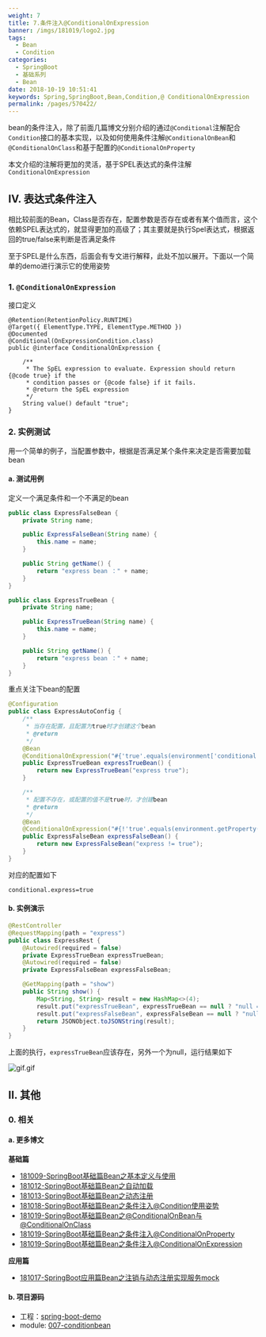 ```yaml
---
weight: 7
title: 7.条件注入@ConditionalOnExpression
banner: /imgs/181019/logo2.jpg
tags: 
  - Bean
  - Condition
categories: 
  - SpringBoot
  - 基础系列
  - Bean
date: 2018-10-19 10:51:41
keywords: Spring,SpringBoot,Bean,Condition,@ ConditionalOnExpression
permalink: /pages/570422/
---
```


bean的条件注入，除了前面几篇博文分别介绍的通过`@Conditional`注解配合`Condition`接口的基本实现，以及如何使用条件注解`@ConditionalOnBean`和`@ConditionalOnClass`和基于配置的`@ConditionalOnProperty`

本文介绍的注解将更加的灵活，基于SPEL表达式的条件注解`ConditionalOnExpression`

<!-- more -->

## IV. 表达式条件注入

相比较前面的Bean，Class是否存在，配置参数是否存在或者有某个值而言，这个依赖SPEL表达式的，就显得更加的高级了；其主要就是执行Spel表达式，根据返回的true/false来判断是否满足条件

至于SPEL是什么东西，后面会有专文进行解释，此处不加以展开。下面以一个简单的demo进行演示它的使用姿势

### 1. `@ConditionalOnExpression`

接口定义

```
@Retention(RetentionPolicy.RUNTIME)
@Target({ ElementType.TYPE, ElementType.METHOD })
@Documented
@Conditional(OnExpressionCondition.class)
public @interface ConditionalOnExpression {

	/**
	 * The SpEL expression to evaluate. Expression should return {@code true} if the
	 * condition passes or {@code false} if it fails.
	 * @return the SpEL expression
	 */
	String value() default "true";
}
```

### 2. 实例测试

用一个简单的例子，当配置参数中，根据是否满足某个条件来决定是否需要加载bean

#### a. 测试用例

定义一个满足条件和一个不满足的bean

```java
public class ExpressFalseBean {
    private String name;

    public ExpressFalseBean(String name) {
        this.name = name;
    }

    public String getName() {
        return "express bean ：" + name;
    }
}

public class ExpressTrueBean {
    private String name;

    public ExpressTrueBean(String name) {
        this.name = name;
    }

    public String getName() {
        return "express bean ：" + name;
    }
}
```

重点关注下bean的配置

```java
@Configuration
public class ExpressAutoConfig {
    /**
     * 当存在配置，且配置为true时才创建这个bean
     * @return
     */
    @Bean
    @ConditionalOnExpression("#{'true'.equals(environment['conditional.express'])}")
    public ExpressTrueBean expressTrueBean() {
        return new ExpressTrueBean("express true");
    }

    /**
     * 配置不存在，或配置的值不是true时，才创建bean
     * @return
     */
    @Bean
    @ConditionalOnExpression("#{!'true'.equals(environment.getProperty('conditional.express'))}")
    public ExpressFalseBean expressFalseBean() {
        return new ExpressFalseBean("express != true");
    }
}
```

对应的配置如下

```properties
conditional.express=true
```

#### b. 实例演示

```java
@RestController
@RequestMapping(path = "express")
public class ExpressRest {
    @Autowired(required = false)
    private ExpressTrueBean expressTrueBean;
    @Autowired(required = false)
    private ExpressFalseBean expressFalseBean;

    @GetMapping(path = "show")
    public String show() {
        Map<String, String> result = new HashMap<>(4);
        result.put("expressTrueBean", expressTrueBean == null ? "null ==> false" : expressTrueBean.getName());
        result.put("expressFalseBean", expressFalseBean == null ? "null ==> true": expressFalseBean.getName());
        return JSONObject.toJSONString(result);
    }
}
```

上面的执行，`expressTrueBean`应该存在，另外一个为null，运行结果如下

![gif.gif](/imgs/181019/02.gif)

## II. 其他

### 0. 相关

#### a. 更多博文

**基础篇**

- [181009-SpringBoot基础篇Bean之基本定义与使用](http://spring.hhui.top/spring-blog/2018/10/09/181009-SpringBoot%E5%9F%BA%E7%A1%80%E7%AF%87Bean%E4%B9%8B%E5%9F%BA%E6%9C%AC%E5%AE%9A%E4%B9%89%E4%B8%8E%E4%BD%BF%E7%94%A8/)
- [181012-SpringBoot基础篇Bean之自动加载](http://spring.hhui.top/spring-blog/2018/10/12/181012-SpringBoot%E5%9F%BA%E7%A1%80%E7%AF%87Bean%E4%B9%8B%E8%87%AA%E5%8A%A8%E5%8A%A0%E8%BD%BD/)
- [181013-SpringBoot基础篇Bean之动态注册](http://spring.hhui.top/spring-blog/2018/10/13/181013-SpringBoot%E5%9F%BA%E7%A1%80%E7%AF%87Bean%E4%B9%8B%E5%8A%A8%E6%80%81%E6%B3%A8%E5%86%8C/)
- [181018-SpringBoot基础篇Bean之条件注入@Condition使用姿势](http://spring.hhui.top/spring-blog/2018/10/18/181018-SpringBoot%E5%9F%BA%E7%A1%80%E7%AF%87Bean%E4%B9%8B%E6%9D%A1%E4%BB%B6%E6%B3%A8%E5%85%A5-Condition%E4%BD%BF%E7%94%A8%E5%A7%BF%E5%8A%BF/)
- [181019-SpringBoot基础篇Bean之@ConditionalOnBean与@ConditionalOnClass](http://spring.hhui.top/spring-blog/2018/10/19/181019-SpringBoot%E5%9F%BA%E7%A1%80%E7%AF%87Bean%E4%B9%8B-ConditionalOnBean%E4%B8%8E@ConditionalOnClass/)
- [181019-SpringBoot基础篇Bean之条件注入@ConditionalOnProperty](http://spring.hhui.top/spring-blog/2018/10/19/181019-SpringBoot%E5%9F%BA%E7%A1%80%E7%AF%87Bean%E4%B9%8B%E6%9D%A1%E4%BB%B6%E6%B3%A8%E5%85%A5-ConditionalOnProperty/)
- [181019-SpringBoot基础篇Bean之条件注入@ConditionalOnExpression](http://spring.hhui.top/spring-blog/2018/10/19/181019-SpringBoot%E5%9F%BA%E7%A1%80%E7%AF%87Bean%E4%B9%8B%E6%9D%A1%E4%BB%B6%E6%B3%A8%E5%85%A5-ConditionalOnExpression/)

**应用篇**

- [181017-SpringBoot应用篇Bean之注销与动态注册实现服务mock](http://spring.hhui.top/spring-blog/2018/10/17/181017-SpringBoot%E5%BA%94%E7%94%A8%E7%AF%87Bean%E4%B9%8B%E6%B3%A8%E9%94%80%E4%B8%8E%E5%8A%A8%E6%80%81%E6%B3%A8%E5%86%8C%E5%AE%9E%E7%8E%B0%E6%9C%8D%E5%8A%A1mock/)

#### b. 项目源码

- 工程：[spring-boot-demo](https://github.com/liuyueyi/spring-boot-demo)
- module: [007-conditionbean](https://github.com/liuyueyi/spring-boot-demo/tree/master/spring-boot/007-conditionbean)

